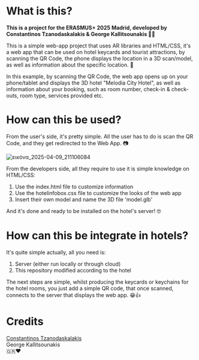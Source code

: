 <h1>What is this?</h1>

**This is a project for the ERASMUS+ 2025 Madrid, developed by Constantinos Tzanodaskalakis & George Kallitsounakis 🌳🐻**

This is a simple web-app project that uses AR libraries and HTML/CSS, it's a web app that can be used on hotel keycards and tourist attractions, by scanning the QR Code, the phone displays the location in a 3D scan/model, as well as information about the specific location. 📱

In this example, by scanning the QR Code, the web app opens up on your phone/tablet and displays the 3D hotel "Melodia City Hotel", as well as information about your booking, such as room number, check-in & check-outs, room type, services provided etc.

<h1>How can this be used?</h1>

From the user's side, it's pretty simple.
All the user has to do is scan the QR Code, and they get redirected to the Web App. 📷

![εικόνα_2025-04-09_211106084](https://github.com/user-attachments/assets/cf5e9e6f-843a-4ed7-bdbd-347a58bde9e7)

From the developers side, all they require to use it is simple knowledge on HTML/CSS:

1. Use the index.html file to customize information
2. Use the hotelinfobox.css file to customize the looks of the web app
3. Insert their own model and name the 3D file 'model.glb'

And it's done and ready to be installed on the hotel's server! 🤓

<h1>How can this be integrate in hotels?</h1>

It's quite simple actually, all you need is:

1. Server (either run locally or through cloud)
2. This repository modified according to the hotel

The next steps are simple, whilst producing the keycards or keychains for the hotel rooms, you just add a simple QR code, that once scanned, connects to the server that displays the web app. 😁👍

<h1>Credits</h1>

<a href="https://www.linkedin.com/in/constantinos-tzanodaskalakis-b8939729b/">Constantinos Tzanodaskalakis</a>
<br>
George Kallitsounakis
<br>
🇬🇷❤

